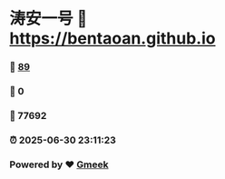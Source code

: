 # 涛安一号 :link: https://bentaoan.github.io 
### :page_facing_up: [89](https://bentaoan.github.io/tag.html) 
### :speech_balloon: 0 
### :hibiscus: 77692 
### :alarm_clock: 2025-06-30 23:11:23 
### Powered by :heart: [Gmeek](https://github.com/Meekdai/Gmeek)
